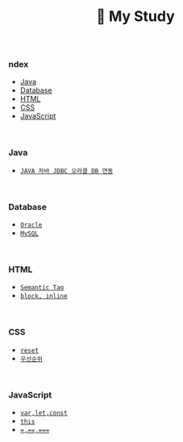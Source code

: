 #  <p align="center">🏃 My Study</p>

<br>

### ndex
- [Java](#Java)
- [Database](#Database)
- [HTML](#HTML)
- [CSS](#CSS)
- [JavaScript](#JavaScript)

<br>

### Java
- [`JAVA 자바 JDBC 오라클 DB 연동`](https://github.com/eEonTown/my-study/blob/main/Java/JDBC.md)

<br>

### Database
- [`Oracle`](https://github.com/eEonTown/my-study/tree/main/Oracle)
- [`MySQL`](https://github.com/eEonTown/my-study/tree/main/MySQL)

<br>

### HTML
- [`Semantic Tag`](https://github.com/eEonTown/my-study/blob/main/HTML/Semantic_Tag.md)
- [`block, inline`](https://github.com/eEonTown/my-study/blob/main/HTML/block%2Cinline.md)

<br>

### CSS
- [`reset`](https://github.com/eEonTown/my-study/blob/main/CSS/reset.md)
- [`우선순위`](https://github.com/eEonTown/my-study/blob/main/CSS/%EC%9A%B0%EC%84%A0%EC%88%9C%EC%9C%84.md)

<br>

### JavaScript
- [`var,let,const`](https://github.com/eEonTown/my-study/blob/main/JavaScript/var%2Clet%2Cconst.md)
- [`this`](https://github.com/eEonTown/my-study/blob/main/JavaScript/this.md)
- [`=,==,===`](https://github.com/eEonTown/my-study/blob/main/JavaScript/%3D%2C%3D%3D%2C%3D%3D%3D.md)

<br>
